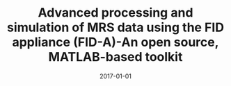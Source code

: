---
title: "Advanced processing and simulation of MRS data using the FID appliance (FID-A)-An open source, MATLAB-based toolkit"
collection: publications
permalink: /publication/2017-01-01-Advanced-processing-and-simulation-of-MRS-data-using-the-FID-appliance-FID-A-An-open-source-MATLAB-based-toolkit
date: 2017-01-01
venue: 'Magnetic resonance in medicine: official journal of the Society of Magnetic Resonance in Medicine / Society of Magnetic Resonance in Medicine'
paperurl: 'http://dx.doi.org/10.1002/mrm.26091'
citation: 'Simpson, Robin, <b>Devenyi, Gabriel A</b>, Jezzard, Peter, Hennessy, T Jay, Near, Jamie, &quot;<i>Advanced processing and simulation of MRS data using the FID appliance (FID-A)-An open source, MATLAB-based toolkit</i>.&quot; Magnetic resonance in medicine: official journal of the Society of Magnetic Resonance in Medicine / Society of Magnetic Resonance in Medicine, 2017.'
---